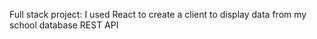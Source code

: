 Full stack project:
I used React to create a client to display data from my school database REST API